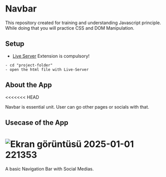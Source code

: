 # Navbar

This repository created for training and understanding Javascript principle. While doing that you will practice CSS and DOM Manipulation.

## Setup
- [Live Server](https://marketplace.visualstudio.com/items?itemName=ritwickdey.LiveServer) Extension is compulsory!

```
- cd "project-folder"
- open the html file with Live-Server
```

## About the App

<<<<<<< HEAD
<p class="has-line-data" data-line-start="10" data-line-end="11"> Navbar is essential unit. User can go other pages or socials with that. </p>


## Usecase of the App
![Ekran görüntüsü 2025-01-01 221353](https://github.com/user-attachments/assets/010ccc0e-8c97-4701-abec-78f5ef8da69a)
=======
<p class="has-line-data" data-line-start="10" data-line-end="11"> A basic Navigation Bar with Social Medias. </p>
